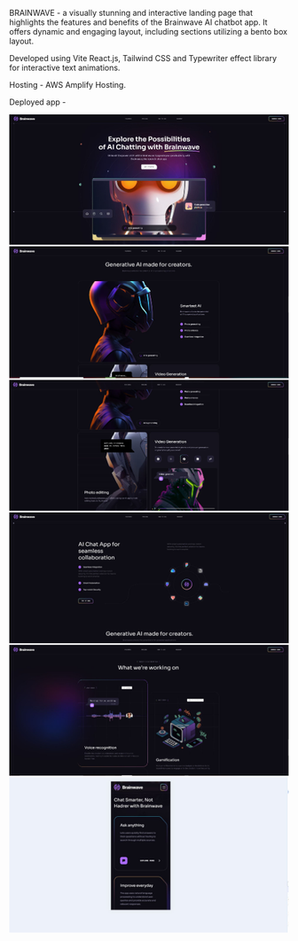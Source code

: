 BRAINWAVE - a visually stunning and interactive landing page that highlights the features and benefits of the Brainwave AI chatbot app. It offers dynamic and engaging layout, including sections utilizing a bento box layout.

Developed using Vite React.js, Tailwind CSS and Typewriter effect library for interactive text animations.

Hosting - AWS Amplify Hosting.

Deployed app -

![alt text](https://github.com/OliaKr/Brainwave/blob/main/src/assets/screen.JPG)
![alt text](https://github.com/OliaKr/Brainwave/blob/main/src/assets/screen1.JPG)
![alt text](https://github.com/OliaKr/Brainwave/blob/main/src/assets/screen2.JPG)
![alt text](https://github.com/OliaKr/Brainwave/blob/main/src/assets/screen3.JPG)
![alt text](https://github.com/OliaKr/Brainwave/blob/main/src/assets/screen5.JPG)
![alt text](https://github.com/OliaKr/Brainwave/blob/main/src/assets/screen6.JPG)

